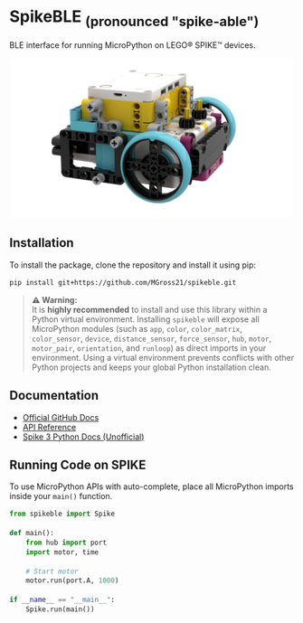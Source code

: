 # SpikeBLE <sub>(pronounced "spike-able")</sub>

BLE interface for running MicroPython on LEGO® SPIKE™ devices.  

![Lego Spike](assets/lego_spike.png)

## Installation

To install the package, clone the repository and install it using pip:

```bash
pip install git+https://github.com/MGross21/spikeble.git
```

> **⚠️ Warning:**  
> It is **highly recommended** to install and use this library within a Python virtual environment. Installing `spikeble` will expose all MicroPython modules (such as `app`, `color`, `color_matrix`, `color_sensor`, `device`, `distance_sensor`, `force_sensor`, `hub`, `motor`, `motor_pair`, `orientation`, and `runloop`) as direct imports in your environment. Using a virtual environment prevents conflicts with other Python projects and keeps your global Python installation clean.

## Documentation

- [Official GitHub Docs](https://github.com/LEGO/spike-prime-docs)
- [API Reference](https://lego.github.io/spike-prime-docs)
- [Spike 3 Python Docs (Unofficial)](https://tuftsceeo.github.io/SPIKEPythonDocs/SPIKE3.html)

## Running Code on SPIKE

To use MicroPython APIs with auto-complete, place all MicroPython imports inside your `main()` function.

```python
from spikeble import Spike

def main():
    from hub import port
    import motor, time

    # Start motor
    motor.run(port.A, 1000)

if __name__ == "__main__":
    Spike.run(main())
```
